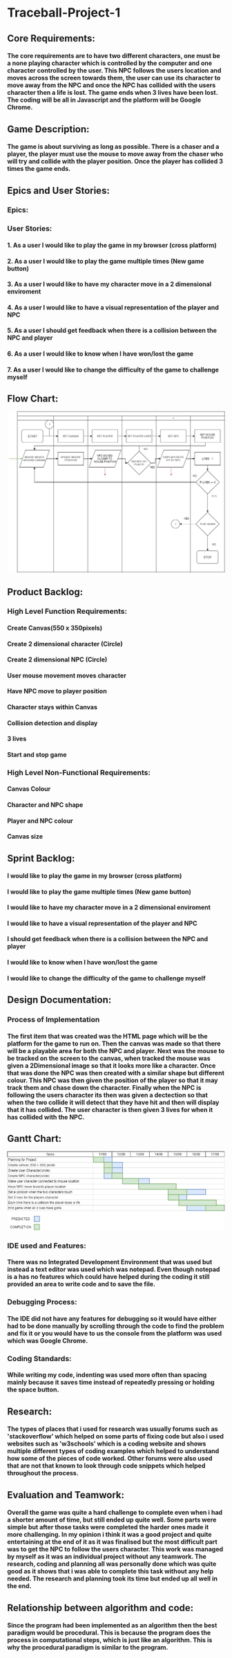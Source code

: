 # Traceball-Project-1
## Core Requirements:
#### The core requirements are to have two different characters, one must be a none playing character which is controlled by the computer and one character controlled by the user. This NPC follows the users location and moves across the screen towards them, the user can use its character to move away from the NPC and once the NPC has collided with the users character then a life is lost. The game ends when 3 lives have been lost. The coding will be all in Javascript and the platform will be Google Chrome.

## Game Description:

#### The game is about surviving as long as possible. There is a chaser and a player, the player must use the mouse to move away from the chaser who will try and collide with the player position. Once the player has collided 3 times the game ends.

## Epics and User Stories:

### Epics:
####
####
####
####
####
####


### User Stories:
#### 1. As a user I would like to play the game in my browser (cross platform)
#### 2. As a user I would like to play the game multiple times (New game button)
#### 3. As a user I would like to have my character move in a 2 dimensional enviroment
#### 4. As a user I would like to have a visual representation of the player and NPC
#### 5. As a user I should get feedback when there is a collision between the NPC and player
#### 6. As a user I would like to know when I have won/lost the game
#### 7. As a user I  would like to change the difficulty of the game to challenge myself

## Flow Chart:
![flowchart](https://github.com/kap14275819/Traceball-Project-1/blob/master/Traceball%20flowchart.png)

## Product Backlog:
### High Level Function Requirements:

#### Create Canvas(550 x 350pixels)
#### Create 2 dimensional character (Circle)
#### Create 2 dimensional NPC (Circle)
#### User mouse movement moves character
#### Have NPC move to player position
#### Character stays within Canvas
#### Collision detection and display 
#### 3 lives
#### Start and stop game

### High Level Non-Functional Requirements:

#### Canvas Colour 
#### Character and NPC shape
#### Player and NPC colour
#### Canvas size

## Sprint Backlog:

#### I would like to play the game in my browser (cross platform)
#### I would like to play the game multiple times (New game button)
#### I would like to have my character move in a 2 dimensional enviroment
#### I would like to have a visual representation of the player and NPC
#### I should get feedback when there is a collision between the NPC and player
#### I would like to know when I have won/lost the game
#### I  would like to change the difficulty of the game to challenge myself

## Design Documentation:
### Process of Implementation

#### The first item that was created was the HTML page which will be the platform for the game to run on. Then the canvas was made so that there will be a playable area for both the NPC and player. Next was the mouse to be tracked on the screen to the canvas, when tracked the mouse was given a 2Dimensional image so that it looks more like a character. Once that was done the NPC was then created with a similar shape but different colour. This NPC was then given the position of the player so that it may track them and chase down the character. Finally when the NPC is following the users character its then was given a dectection so that when the two collide it will detect that they have hit and then will display that it has collided. The user character is then given 3 lives for when it has collided with the NPC.

## Gantt Chart:
![ganttchart](https://github.com/kap14275819/Traceball-Project-1/blob/master/Gantt%20chart%20Project%201.png)
### IDE used and Features:

#### There was no Integrated Development Environment that was used but instead a text editor was used which was notepad. Even though notepad is a has no features which could have helped during the coding it still provided an area to write code and to save the file.

### Debugging Process:

#### The IDE did not have any features for debugging so it would have either had to be done manually by scrolling through the code to find the problem and fix it or you would have to us the console from the platform was used which was Google Chrome.

### Coding Standards:
#### While writing my code, indenting was used more often than spacing mainly because it saves time instead of repeatedly pressing or holding the space button.

## Research:
#### The types of places that i used for research was usually forums such as 'stackoverflow' which helped on some parts of fixing code but also i used websites such as 'w3schools' which is a coding website and shows multiple different types of coding examples which helped to understand how some of the pieces of code worked. Other forums were also used that are not that known to look through code snippets which helped throughout the process.

## Evaluation and Teamwork:
#### Overall the game was quite a hard challenge to complete even when i had a shorter amount of time, but still ended up quite well. Some parts were simple but after those tasks were completed the harder ones made it more challenging. In my opinion i think it was a good project and quite entertaining at the end of it as it was finalised but the most difficult part was to get the NPC to follow the users character. This work was managed by myself as it was an individual project without any teamwork. The research, coding and planning all was personally done which was quite good as it shows that i was able to complete this task without any help needed. The research and planning took its time but ended up all well in the end.

## Relationship between algorithm and code:
#### Since the program had been implemented as an algorithm then the best paradigm would be procedural. This is because the program does the process in computational steps, which is just like an algorithm. This is why the procedural paradigm is similar to the program.

